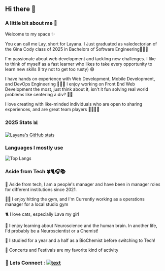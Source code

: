 ## Hi there 👋

### A little bit about me 🐙
Welcome to my space ✨

You can call me Lay, short for Layana. I Just graduated as valedectorian of the Gina Cody class of 2025 in Bachelors of Software Engineering👩🏻‍🎓

I'm passionate about web development and tackling new challenges. I like to think of myself as a fast learner who likes to take every opportunity to learn new skills (I try not to get too rusty) 😅

I have hands on experience with Web Development, Mobile Development, and DevOps Engineering 👩🏻‍💻 I enjoy working on Front End Web Development the most, just think about it, isn't it fun solving real world problems like centering a div? 🤌🏻

I love creating with like-minded individuals who are open to sharing experiences, and are great team players 🫸🏻🫷🏻 

### 2025 Stats 📊
[![Layana's GitHub stats](https://github-readme-stats.vercel.app/api?username=layanat&show_icons=true&hide_rank=true&theme=radical)](https://github.com/layanat/github-readme-stats)

### Languages I mostly use
![Top Langs](https://github-readme-stats.vercel.app/api/top-langs/?username=layanat&size_weight=0.5&count_weight=0.5&layout=compact&theme=radical)

### Aside from Tech 🍀🐈🎧📚
🫡 Aside from tech, I am a people's manager and have been in manager roles for different institutions since 2021. 

🏋🏻 I enjoy hitting the gym, and I'm Currently working as a operations manager for a local studio gym 

🐈 I love cats, especially Lava my girl

🧠 I enjoy learning about Neuroscience and the human brain. In another life, I'd probably be a Neuroscientist or a Chemist!

🧪 I studied for a year and a half as a BioChemist before switching to Tech! 

🎸 Concerts and Festivals are my favorite kind of activity

### 🤝 Lets Connect : [![text](https://img.shields.io/badge/LinkedIn-0077B5?style=for-the-badge&logo=linkedin&logoColor=white)](https://www.linkedin.com/in/layana-tounsi-8a50ab243)



 
